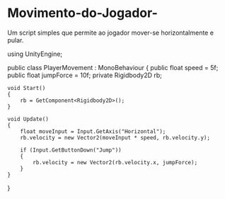# Movimento-do-Jogador-
Um script simples que permite ao jogador mover-se horizontalmente e pular.

using UnityEngine;

public class PlayerMovement : MonoBehaviour
{
    public float speed = 5f;
    public float jumpForce = 10f;
    private Rigidbody2D rb;

    void Start()
    {
        rb = GetComponent<Rigidbody2D>();
    }

    void Update()
    {
        float moveInput = Input.GetAxis("Horizontal");
        rb.velocity = new Vector2(moveInput * speed, rb.velocity.y);

        if (Input.GetButtonDown("Jump"))
        {
            rb.velocity = new Vector2(rb.velocity.x, jumpForce);
        }
    }
}
